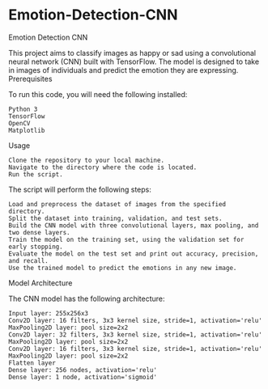 # Emotion-Detection-CNN
Emotion Detection CNN

This project aims to classify images as happy or sad using a convolutional neural network (CNN) built with TensorFlow. The model is designed to take in images of individuals and predict the emotion they are expressing.
Prerequisites

To run this code, you will need the following installed:

    Python 3
    TensorFlow
    OpenCV
    Matplotlib

Usage

    Clone the repository to your local machine.
    Navigate to the directory where the code is located.
    Run the script.

The script will perform the following steps:

    Load and preprocess the dataset of images from the specified directory.
    Split the dataset into training, validation, and test sets.
    Build the CNN model with three convolutional layers, max pooling, and two dense layers.
    Train the model on the training set, using the validation set for early stopping.
    Evaluate the model on the test set and print out accuracy, precision, and recall.
    Use the trained model to predict the emotions in any new image.

Model Architecture

The CNN model has the following architecture:

    Input layer: 255x256x3
    Conv2D layer: 16 filters, 3x3 kernel size, stride=1, activation='relu'
    MaxPooling2D layer: pool size=2x2
    Conv2D layer: 32 filters, 3x3 kernel size, stride=1, activation='relu'
    MaxPooling2D layer: pool size=2x2
    Conv2D layer: 16 filters, 3x3 kernel size, stride=1, activation='relu'
    MaxPooling2D layer: pool size=2x2
    Flatten layer
    Dense layer: 256 nodes, activation='relu'
    Dense layer: 1 node, activation='sigmoid'
